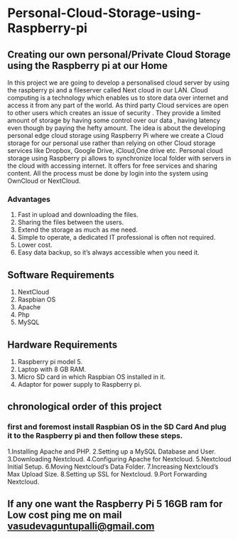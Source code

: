 # Personal-Cloud-Storage-using-Raspberry-pi
## Creating our own personal/Private Cloud Storage using the Raspberry pi at our Home 

In this project we are going to develop a personalised cloud server by using the raspberry pi and a fileserver called Next cloud in our LAN. Cloud computing is a technology which enables us to store data over internet and access it from any part of the world. As third party Cloud services are open to other users which creates an issue of security . They provide a limited amount of storage by having some control over our data , having latency even though by paying the hefty amount. The idea is
about the developing personal edge cloud storage using Raspberry Pi where we create a Cloud storage for our personal use rather than relying on other Cloud storage services like Dropbox, Google Drive, iCloud,One drive etc. Personal cloud storage using Raspberry pi allows to synchronize local folder with servers in the cloud with accessing internet. It offers for free services and sharing content. All the process must be done by login into the system using OwnCloud or NextCloud.

### Advantages

1. Fast in upload and downloading the files.
2. Sharing the files between the users.
3. Extend the storage as much as me need.
4. Simple to operate, a dedicated IT professional is often not required.
5. Lower cost.
6. Easy data backup, so it’s always accessible when you need it.

## Software Requirements

1. NextCloud
2. Raspbian OS
3. Apache
4. Php
5. MySQL

## Hardware Requirements

1. Raspberry pi model 5.
2. Laptop with 8 GB RAM.
3. Micro SD card in which Raspbian OS installed in it.
4. Adaptor for power supply to Raspberry pi.

## chronological order of this project
### first and foremost install Raspbian OS in the SD Card And plug it to the Raspberry pi and then follow these steps.

1.Installing Apache and PHP.
2.Setting up a MySQL Database and User.
3.Downloading Nextcloud.
4.Configuring Apache for Nextcloud.
5.Nextcloud Initial Setup.
6.Moving Nextcloud’s Data Folder.
7.Increasing Nextcloud’s Max Upload Size.
8.Setting up SSL for Nextcloud.
9.Port Forwarding Nextcloud.

## If any one want the Raspberry Pi 5 16GB ram for Low cost ping me on mail vasudevaguntupalli@gmail.com 
